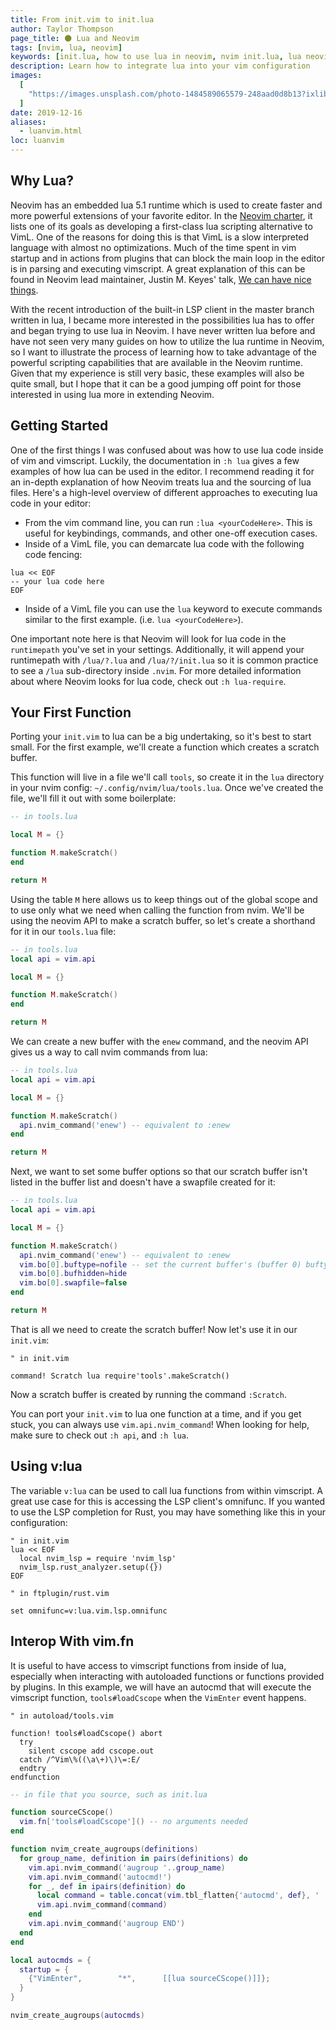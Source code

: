 ```yaml
---
title: From init.vim to init.lua
author: Taylor Thompson
page_title: 🌑 Lua and Neovim
tags: [nvim, lua, neovim]
keywords: [init.lua, how to use lua in neovim, nvim init.lua, lua neovim]
description: Learn how to integrate lua into your vim configuration
images:
  [
    "https://images.unsplash.com/photo-1484589065579-248aad0d8b13?ixlib=rb-1.2.1&ixid=eyJhcHBfaWQiOjEyMDd9&auto=format&fit=crop&w=696&q=80",
  ]
date: 2019-12-16
aliases:
  - luanvim.html
loc: luanvim
---
```


## Why Lua?

Neovim has an embedded lua 5.1 runtime which is used to create faster and more powerful extensions of your favorite editor. In the [Neovim charter](https://neovim.io/charter/), it lists one of its goals as developing a first-class lua scripting alternative to VimL. One of the reasons for doing this is that VimL is a slow interpreted language with almost no optimizations. Much of the time spent in vim startup and in actions from plugins that can block the main loop in the editor is in parsing and executing vimscript. A great explanation of this can be found in Neovim lead maintainer, Justin M. Keyes' talk, [We can have nice things](https://www.youtube.com/watch?v=Bt-vmPC_-Ho).

With the recent introduction of the built-in LSP client in the master branch written in lua, I became more interested in the possibilities lua has to offer and began trying to use lua in Neovim. I have never written lua before and have not seen very many guides on how to utilize the lua runtime in Neovim, so I want to illustrate the process of learning how to take advantage of the powerful scripting capabilities that are available in the Neovim runtime. Given that my experience is still very basic, these examples will also be quite small, but I hope that it can be a good jumping off point for those interested in using lua more in extending Neovim.

## Getting Started

One of the first things I was confused about was how to use lua code inside of vim and vimscript. Luckily, the documentation in `:h lua` gives a few examples of how lua can be used in the editor. I recommend reading it for an in-depth explanation of how Neovim treats lua and the sourcing of lua files. Here's a high-level overview of different approaches to executing lua code in your editor:

- From the vim command line, you can run `:lua <yourCodeHere>`. This is useful for keybindings, commands, and other one-off execution cases.
- Inside of a VimL file, you can demarcate lua code with the following code fencing:

```viml
lua << EOF
-- your lua code here
EOF
```

- Inside of a VimL file you can use the `lua` keyword to execute commands similar to the first example. (i.e. `lua <yourCodeHere>`).

One important note here is that Neovim will look for lua code in the `runtimepath` you've set in your settings. Additionally, it will append your runtimepath with `/lua/?.lua` and `/lua/?/init.lua` so it is common practice to see a `/lua` sub-directory inside `.nvim`. For more detailed information about where Neovim looks for lua code, check out `:h lua-require`.

## Your First Function

Porting your `init.vim` to lua can be a big undertaking, so it's best to start small. For the first example, we'll create a function which creates a scratch buffer.

This function will live in a file we'll call `tools`, so create it in the `lua` directory in your nvim config: `~/.config/nvim/lua/tools.lua`. Once we've created the file, we'll fill it out with some boilerplate:

```lua
-- in tools.lua

local M = {}

function M.makeScratch()
end

return M
```

Using the table `M` here allows us to keep things out of the global scope and to use only what we need when calling the function from nvim. We'll be using the neovim API to make a scratch buffer, so let's create a shorthand for it in our `tools.lua` file:

```lua
-- in tools.lua
local api = vim.api

local M = {}

function M.makeScratch()
end

return M
```

We can create a new buffer with the `enew` command, and the neovim API gives us a way to call nvim commands from lua:

```lua
-- in tools.lua
local api = vim.api

local M = {}

function M.makeScratch()
  api.nvim_command('enew') -- equivalent to :enew
end

return M
```

Next, we want to set some buffer options so that our scratch buffer isn't listed in the buffer list and doesn't have a swapfile created for it:

```lua
-- in tools.lua
local api = vim.api

local M = {}

function M.makeScratch()
  api.nvim_command('enew') -- equivalent to :enew
  vim.bo[0].buftype=nofile -- set the current buffer's (buffer 0) buftype to nofile
  vim.bo[0].bufhidden=hide
  vim.bo[0].swapfile=false
end

return M
```

That is all we need to create the scratch buffer! Now let's use it in our `init.vim`:

```viml
" in init.vim

command! Scratch lua require'tools'.makeScratch()
```

Now a scratch buffer is created by running the command `:Scratch`.

You can port your `init.vim` to lua one function at a time, and if you get stuck, you can always use `vim.api.nvim_command`! When looking for help, make sure to check out `:h api`, and `:h lua`.

## Using v:lua

The variable `v:lua` can be used to call lua functions from within vimscript. A great use case for this is accessing the LSP client's omnifunc. If you wanted to use the LSP completion for Rust, you may have something like this in your configuration:

```viml
" in init.vim
lua << EOF
  local nvim_lsp = require 'nvim_lsp'
  nvim_lsp.rust_analyzer.setup({})
EOF
```

```viml
" in ftplugin/rust.vim

set omnifunc=v:lua.vim.lsp.omnifunc
```

## Interop With vim.fn

It is useful to have access to vimscript functions from inside of lua, especially when interacting with autoloaded functions or functions provided by plugins. In this example, we will have an autocmd that will execute the vimscript function, `tools#loadCscope` when the `VimEnter` event happens.

```viml
" in autoload/tools.vim

function! tools#loadCscope() abort
  try
    silent cscope add cscope.out
  catch /^Vim\%((\a\+)\)\=:E/
  endtry
endfunction
```

```lua
-- in file that you source, such as init.lua

function sourceCScope()
  vim.fn['tools#loadCscope']() -- no arguments needed
end

function nvim_create_augroups(definitions)
  for group_name, definition in pairs(definitions) do
    vim.api.nvim_command('augroup '..group_name)
    vim.api.nvim_command('autocmd!')
    for _, def in ipairs(definition) do
      local command = table.concat(vim.tbl_flatten{'autocmd', def}, ' ')
      vim.api.nvim_command(command)
    end
    vim.api.nvim_command('augroup END')
  end
end

local autocmds = {
  startup = {
    {"VimEnter",        "*",      [[lua sourceCScope()]]};
  }
}

nvim_create_augroups(autocmds)
```
